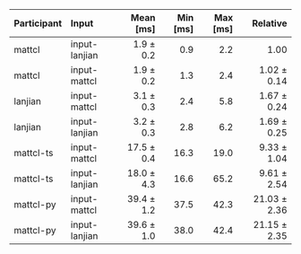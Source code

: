| Participant | Input | Mean [ms] | Min [ms] | Max [ms] | Relative |
|:---|:---|---:|---:|---:|---:|
| mattcl | input-lanjian | 1.9 ± 0.2 | 0.9 | 2.2 | 1.00 |
| mattcl | input-mattcl | 1.9 ± 0.2 | 1.3 | 2.4 | 1.02 ± 0.14 |
| lanjian | input-mattcl | 3.1 ± 0.3 | 2.4 | 5.8 | 1.67 ± 0.24 |
| lanjian | input-lanjian | 3.2 ± 0.3 | 2.8 | 6.2 | 1.69 ± 0.25 |
| mattcl-ts | input-mattcl | 17.5 ± 0.4 | 16.3 | 19.0 | 9.33 ± 1.04 |
| mattcl-ts | input-lanjian | 18.0 ± 4.3 | 16.6 | 65.2 | 9.61 ± 2.54 |
| mattcl-py | input-mattcl | 39.4 ± 1.2 | 37.5 | 42.3 | 21.03 ± 2.36 |
| mattcl-py | input-lanjian | 39.6 ± 1.0 | 38.0 | 42.4 | 21.15 ± 2.35 |
